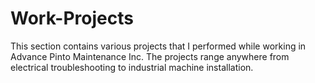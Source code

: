 # Work-Projects
This section contains various projects that I performed while working in Advance Pinto Maintenance Inc.
The projects range anywhere from electrical troubleshooting to industrial machine installation.
